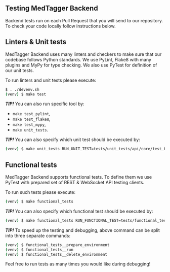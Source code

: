Testing MedTagger Backend
-------------------------

Backend tests run on each Pull Request that you will send to our repository. To check your code locally
 follow instructions below.

## Linters & Unit tests

MedTagger Backend uses many linters and checkers to make sure that our codebase follows Python standards.
 We use PyLint, Flake8 with many plugins and MyPy for type checking. We also use PyTest for definition of
 our unit tests.

To run linters and unit tests please execute:

```bash
$ . ./devenv.sh
(venv) $ make test
```

_**TIP!**_ You can also run specific tool by:

 - `make test_pylint`,
 - `make test_flake8`,
 - `make test_mypy`,
 - `make unit_tests`.

_**TIP!**_ You can also specify which unit test should be executed by:

```bash
(venv) $ make unit_tests RUN_UNIT_TEST=tests/unit_tests/api/core/test_business.py
```

## Functional tests

MedTagger Backend supports functional tests. To define them we use PyTest with prepared set of
 REST & WebSocket API testing clients.

To run such tests please execute:

```bash
(venv) $ make functional_tests
```

_**TIP!**_ You can also specify which functional test should be executed by:

```bash
(venv) $ make functional_tests RUN_FUNCTIONAL_TEST=tests/functional_tests/test_basic_flow.py 
```

_**TIP!**_ To speed up the testing and debugging, above command can be split into three
 separate commands:

```bash
(venv) $ functional_tests__prepare_environment
(venv) $ functional_tests__run
(venv) $ functional_tests__delete_environment
```

Feel free to run tests as many times you would like during debugging!
